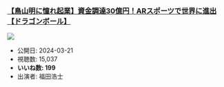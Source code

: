 ### [【鳥山明に憧れ起業】資金調達30億円！ARスポーツで世界に進出【ドラゴンボール】](https://www.youtube.com/watch?v=WP0cdLBsgPU)
[![](https://img.youtube.com/vi/WP0cdLBsgPU/sddefault.jpg)](https://www.youtube.com/watch?v=WP0cdLBsgPU)
-   公開日: 2024-03-21
-   視聴数: 15,037
-   **いいね数: 199**
-   出演者: 福田浩士
